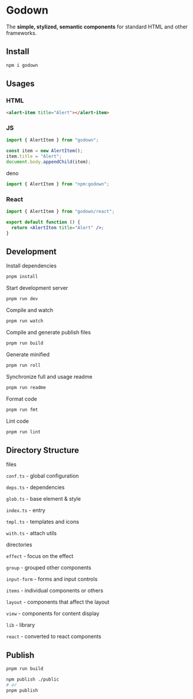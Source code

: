 # Godown

The **simple, stylized, semantic components** for standard HTML and other frameworks.

## Install

```sh
npm i godown
```

## Usages

### HTML

```html
<alert-item title="Alert"></alert-item>
```

### JS

```js
import { AlertItem } from "godown";

const item = new AlertItem();
item.title = "Alert";
document.body.appendChild(item);
```

deno

```ts
import { AlertItem } from "npm:godown";
```

### React

```jsx
import { AlertItem } from "godown/react";

export default function () {
  return <AlertItem title="Alert" />;
}
```

## Development

Install dependencies

```sh
pnpm install
```

Start development server

```sh
pnpm run dev
```

Compile and watch

```sh
pnpm run watch
```

Compile and generate publish files

```sh
pnpm run build
```

Generate minified

```sh
pnpm run roll
```

Synchronize full and usage readme

```sh
pnpm run readme
```

Format code

```sh
pnpm run fmt
```

Lint code

```sh
pnpm run lint
```

## Directory Structure

files

`conf.ts` - global configuration

`deps.ts` - dependencies

`glob.ts` - base element & style

`index.ts` - entry

`tmpl.ts` - templates and icons

`with.ts` - attach utils

directories

`effect` - focus on the effect

`group` - grouped other components

`input-form` - forms and input controls

`items` - individual components or others

`layout` - components that affect the layout

`view` - components for content display

`lib` - library

`react` - converted to react components

## Publish

```sh
pnpm run build

npm publish ./public
# or
pnpm publish
```
